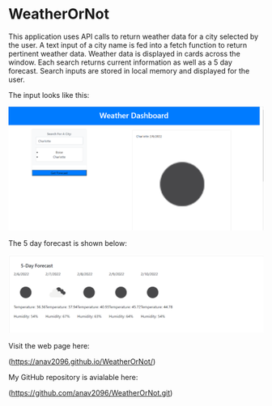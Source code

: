 # WeatherOrNot

This application uses API calls to return weather data for a city selected by the user. A text input of a city name is fed into a fetch function to return pertinent weather data. 
Weather data is displayed in cards across the window. Each search returns current information as well as a 5 day forecast. Search inputs are stored in local memory and displayed for the user. 

The input looks like this:

![Screen Shot](/images/ScreenShot1.png)

The 5 day forecast is shown below:

![Screen shot 2](/images/Screenshot2.png)

Visit the web page here:

(https://anav2096.github.io/WeatherOrNot/)

My GitHub repository is avialable here:

(https://github.com/anav2096/WeatherOrNot.git)
